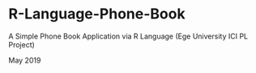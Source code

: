 # R-Language-Phone-Book
A Simple Phone Book Application via R Language (Ege University ICI PL Project)

May 2019

